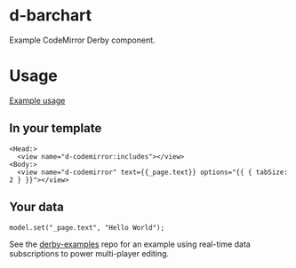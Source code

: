 d-barchart
==================

Example CodeMirror Derby component.  

# Usage
[Example usage](http://github.com/codeparty/derby-examples/tree/master/codemirror)

## In your template
```
<Head:>
  <view name="d-codemirror:includes"></view>
<Body:>
  <view name="d-codemirror" text={{_page.text}} options="{{ { tabSize: 2 } }}"></view>
```

## Your data
```
model.set("_page.text", "Hello World");
```
See the [derby-examples](http://github.com/codeparty/derby-examples/tree/master/codemirror)
repo for an example using real-time data subscriptions to power multi-player editing.
